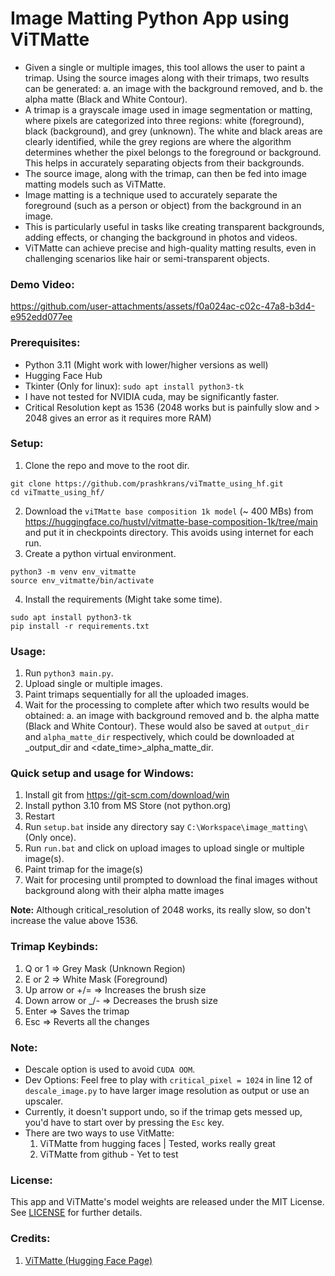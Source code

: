 # Image Matting Python App using ViTMatte
- Given a single or multiple images, this tool allows the user to paint a trimap. Using the source images along with their trimaps, two results can be generated:
a. an image with the background removed, and
b. the alpha matte (Black and White Contour).
- A trimap is a grayscale image used in image segmentation or matting, where pixels are categorized into three regions: white (foreground), black (background), and grey (unknown). The white and black areas are clearly identified, while the grey regions are where the algorithm determines whether the pixel belongs to the foreground or background. This helps in accurately separating objects from their backgrounds.
- The source image, along with the trimap, can then be fed into image matting models such as ViTMatte.
- Image matting is a technique used to accurately separate the foreground (such as a person or object) from the background in an image.
- This is particularly useful in tasks like creating transparent backgrounds, adding effects, or changing the background in photos and videos.
- ViTMatte can achieve precise and high-quality matting results, even in challenging scenarios like hair or semi-transparent objects.

### Demo Video:
https://github.com/user-attachments/assets/f0a024ac-c02c-47a8-b3d4-e952edd077ee

### Prerequisites:
- Python 3.11 (Might work with lower/higher versions as well)
- Hugging Face Hub
- Tkinter (Only for linux): `sudo apt install python3-tk`
- I have not tested for NVIDIA cuda, may be significantly faster.
- Critical Resolution kept as 1536 (2048 works but is painfully slow and > 2048 gives an error as it requires more RAM)

### Setup:
1. Clone the repo and move to the root dir.
```commandline
git clone https://github.com/prashkrans/viTmatte_using_hf.git
cd viTmatte_using_hf/
```
2. Download the `viTMatte base composition 1k model` (~ 400 MBs) from https://huggingface.co/hustvl/vitmatte-base-composition-1k/tree/main and put it in checkpoints directory. This avoids using internet for each run.   
3. Create a python virtual environment.
```commandline
python3 -m venv env_vitmatte
source env_vitmatte/bin/activate
```
4. Install the requirements (Might take some time).   
```
sudo apt install python3-tk
pip install -r requirements.txt
```

### Usage:
1. Run `python3 main.py`.
2. Upload single or multiple images.
3. Paint trimaps sequentially for all the uploaded images.
4. Wait for the processing to complete after which two results would be obtained: a. an image with background removed and b. the alpha matte (Black and White Contour). These would also be saved at `output_dir` and `alpha_matte_dir` respectively, which could be downloaded at <date-time>_output_dir and <date_time>_alpha_matte_dir.

### Quick setup and usage for Windows:
1. Install git from https://git-scm.com/download/win
2. Install python 3.10 from MS Store (not python.org)
3. Restart 
4. Run `setup.bat` inside any directory say `C:\Workspace\image_matting\` (Only once). 
5. Run `run.bat` and click on upload images to upload single or multiple image(s).
6. Paint trimap for the image(s)
7. Wait for procesing until prompted to download the final images without background along with their alpha matte images

**Note:** Although critical_resolution of 2048 works, its really slow, so don't increase the value above 1536.

### Trimap Keybinds:
1. Q or 1 => Grey Mask (Unknown Region)
2. E or 2 => White Mask (Foreground)
3. Up arrow or +/= => Increases the brush size
4. Down arrow or _/- => Decreases the brush size
5. Enter => Saves the trimap
6. Esc => Reverts all the changes

### Note:
- Descale option is used to avoid `CUDA OOM`.
- Dev Options: Feel free to play with `critical_pixel = 1024` in line 12 of `descale_image.py` to have larger image resolution as output or use an upscaler.
- Currently, it doesn't support undo, so if the trimap gets messed up, you'd have to start over by pressing the `Esc` key.
- There are two ways to use VitMatte:
  1. ViTMatte from hugging faces | Tested, works really great 
  2. ViTMatte from github - Yet to test


### License:
This app and ViTMatte's model weights are released under the MIT License. See [LICENSE](LICENSE) for further details.

### Credits:
1. [ViTMatte (Hugging Face Page)](https://huggingface.co/docs/transformers/en/model_doc/vitmatte)


